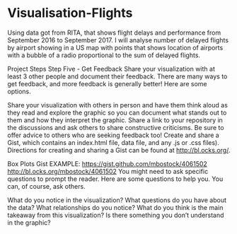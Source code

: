 # Visualisation-Flights

Using data got from RITA, that shows flight delays and performance from September 2016 to September 2017. I will analyse number of delayed flights by airport showing in a US map with points that shows location of airports with a bubble of a radio proportional to the sum of delayed flights.

Project Steps
Step Five - Get Feedback
Share your visualization with at least 3 other people and document their feedback. There are many ways to get feedback, and more feedback is generally better! Here are some options.

Share your visualization with others in person and have them think aloud as they read and explore the graphic so you can document what stands out to them and how they interpret the graphic.
Share a link to your repository in the discussions and ask others to share constructive criticisms. Be sure to offer advice to others who are seeking feedback too!
Create and share a Gist, which contains an index.html file, data file, and any .js or .css files). Directions for creating and sharing a Gist can be found at http://bl.ocks.org/.

Box Plots Gist EXAMPLE:
https://gist.github.com/mbostock/4061502
http://bl.ocks.org/mbostock/4061502
You might need to ask specific questions to prompt the reader. Here are some questions to help you. You can, of course, ask others.

What do you notice in the visualization?
What questions do you have about the data?
What relationships do you notice?
What do you think is the main takeaway from this visualization?
Is there something you don’t understand in the graphic?




